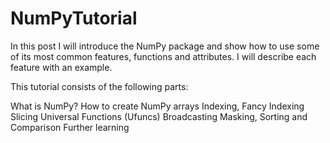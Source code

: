 # NumPyTutorial

In this post I will introduce the NumPy package and show how to use some of its most common features, functions and attributes. I will describe each feature with an example.

This tutorial consists of the following parts:

 What is NumPy?
 How to create NumPy arrays
 Indexing, Fancy Indexing
 Slicing
 Universal Functions (Ufuncs)
 Broadcasting
 Masking, Sorting and Comparison
 Further learning
